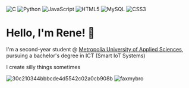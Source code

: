 


![C](https://img.shields.io/badge/c-%2300599C.svg?style=for-the-badge&logo=c&logoColor=white) ![Python](https://img.shields.io/badge/python-3670A0?style=for-the-badge&logo=python&logoColor=ffdd54) ![JavaScript](https://img.shields.io/badge/javascript-%23323330.svg?style=for-the-badge&logo=javascript&logoColor=%23F7DF1E) ![HTML5](https://img.shields.io/badge/html5-%23E34F26.svg?style=for-the-badge&logo=html5&logoColor=white) ![MySQL](https://img.shields.io/badge/mysql-4479A1.svg?style=for-the-badge&logo=mysql&logoColor=white) ![CSS3](https://img.shields.io/badge/css3-%231572B6.svg?style=for-the-badge&logo=css3&logoColor=white)

# Hello, I'm Rene! 🐊
I'm a second-year student @ [Metropolia University of Applied Sciences](https://www.metropolia.fi/en), pursuing a bachelor's degree in ICT (Smart IoT Systems)

I create silly things sometimes

![30c210344bbbcde4d5542c02a0cb908b](https://github.com/user-attachments/assets/1105ef68-4576-49b2-9f0c-60c7906b0436)
![faxmybro](https://github.com/user-attachments/assets/2ed81b77-3ccb-4941-ae0b-bcf0d7bbf46f)
